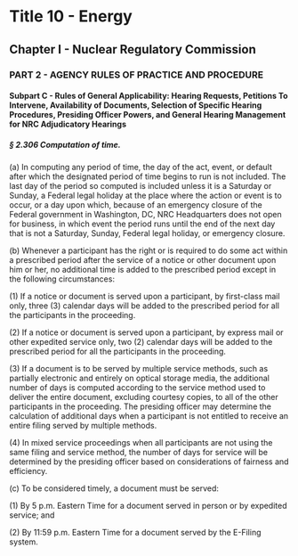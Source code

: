 
# Title 10 - Energy
## Chapter I - Nuclear Regulatory Commission
### PART 2 - AGENCY RULES OF PRACTICE AND PROCEDURE
#### Subpart C - Rules of General Applicability: Hearing Requests, Petitions To Intervene, Availability of Documents, Selection of Specific Hearing Procedures, Presiding Officer Powers, and General Hearing Management for NRC Adjudicatory Hearings
##### § 2.306 Computation of time.

(a) In computing any period of time, the day of the act, event, or default after which the designated period of time begins to run is not included. The last day of the period so computed is included unless it is a Saturday or Sunday, a Federal legal holiday at the place where the action or event is to occur, or a day upon which, because of an emergency closure of the Federal government in Washington, DC, NRC Headquarters does not open for business, in which event the period runs until the end of the next day that is not a Saturday, Sunday, Federal legal holiday, or emergency closure.

(b) Whenever a participant has the right or is required to do some act within a prescribed period after the service of a notice or other document upon him or her, no additional time is added to the prescribed period except in the following circumstances:

(1) If a notice or document is served upon a participant, by first-class mail only, three (3) calendar days will be added to the prescribed period for all the participants in the proceeding.

(2) If a notice or document is served upon a participant, by express mail or other expedited service only, two (2) calendar days will be added to the prescribed period for all the participants in the proceeding.

(3) If a document is to be served by multiple service methods, such as partially electronic and entirely on optical storage media, the additional number of days is computed according to the service method used to deliver the entire document, excluding courtesy copies, to all of the other participants in the proceeding. The presiding officer may determine the calculation of additional days when a participant is not entitled to receive an entire filing served by multiple methods.

(4) In mixed service proceedings when all participants are not using the same filing and service method, the number of days for service will be determined by the presiding officer based on considerations of fairness and efficiency.

(c) To be considered timely, a document must be served:

(1) By 5 p.m. Eastern Time for a document served in person or by expedited service; and

(2) By 11:59 p.m. Eastern Time for a document served by the E-Filing system.
